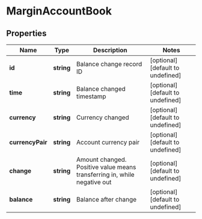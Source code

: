 # MarginAccountBook

## Properties

Name | Type | Description | Notes
------------ | ------------- | ------------- | -------------
**id** | **string** | Balance change record ID | [optional] [default to undefined]
**time** | **string** | Balance changed timestamp | [optional] [default to undefined]
**currency** | **string** | Currency changed | [optional] [default to undefined]
**currencyPair** | **string** | Account currency pair | [optional] [default to undefined]
**change** | **string** | Amount changed. Positive value means transferring in, while negative out | [optional] [default to undefined]
**balance** | **string** | Balance after change | [optional] [default to undefined]

